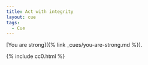 ```yaml
---
title: Act with integrity
layout: cue
tags:
  - Cue
---
```


[You are strong]({% link _cues/you-are-strong.md %}).

{% include cc0.html %}